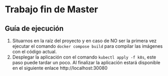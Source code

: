 # Trabajo fin de Master

## Guía de ejecución

1. Situarnos en la raíz del proyecto y en caso de NO ser la primera vez ejecutar el comando `docker compose build` para compilar las imágenes con el código actual.
2. Desplegar la aplicación con el comando `kubectl apply -f k8s`, este paso puede tardar un poco. Al finalizar la aplicación estará disponible en el siguiente enlace http://localhost:30080